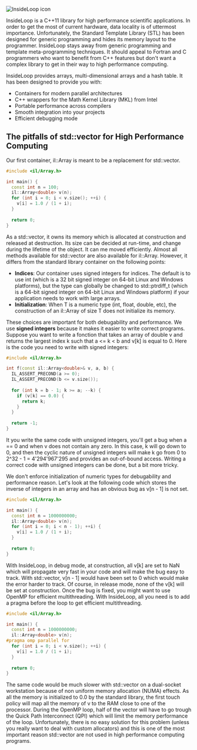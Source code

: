 ![InsideLoop icon](http://www.insideloop.io/wp-content/uploads/2014/09/inside-loop-logo-front.png)

InsideLoop is a C++11 library for high performance scientific applications. In
order to get the most of current hardware, data locality is of uttermost
importance. Unfortunately, the Standard Template Library (STL) has been designed
for generic programming and hides its memory layout to the programmer.
InsideLoop stays away from generic programming and template meta-programming
techniques. It should appeal to Fortran and C programmers who want to benefit
from C++ features but don't want a complex library to get in their way to high
performance computing.

InsideLoop provides arrays, multi-dimensional arrays and a hash table. It has
been designed to provide you with:

- Containers for modern parallel architectures
- C++ wrappers for the Math Kernel Library (MKL) from Intel
- Portable performance across compilers
- Smooth integration into your projects
- Efficient debugging mode

## The pitfalls of std::vector for High Performance Computing

Our first container, il::Array is meant to be a replacement for std::vector.

```cpp
#include <il/Array.h>

int main() {
  const int n = 100;
  il::Array<double> v(n);
  for (int i = 0; i < v.size(); ++i) {
    v[i] = 1.0 / (1 + i);
  }
  
  return 0;
}
```

As a std::vector, it owns its memory which is allocated at construction and
released at destruction. Its size can be decided at run-time, and change during
the lifetime of the object. It can me moved efficiently. Almost all methods
available for std::vector are also available for il::Array. However, it differs
from the standard library container on the following points:

- **Indices**: Our container uses signed integers for indices. The default is to
  use int (which is a 32 bit signed integer on 64-bit Linux and Windows
  platforms), but the type can globally be changed to std::ptrdiff_t (which is
  a 64-bit signed integer on 64-bit Linux and Windows platform) if your
  application needs to work with large arrays.
- **Initialization**: When T is a numeric type (int, float, double, etc), the
  construction of an il::Array<T> of size T does not initialize its memory.
  
These choices are important for both debugability and performance. We use
**signed integers** because it makes it easier to write correct programs.
Suppose you want to write a fonction that takes an array of
double v and returns the largest index k such that a <= k < b and v[k] is
equal to 0. Here is the code you need to write with signed integers:
```cpp
#include <il/Array.h>

int f(const il::Array<double>& v, a, b) {
  IL_ASSERT_PRECOND(a >= 0);
  IL_ASSERT_PRECOND(b <= v.size());
  
  for (int k = b - 1; k >= a; --k) {
    if (v[k] == 0.0) {
      return k;
    }
  }
  
  return -1;
}
```
It you write the same code with unsigned integers, you'll get a bug when
a == 0 and when v does not contain any zero. In this case, k will go down to
0, and then the cyclic nature of unsigned integers will make k go from 0
to 2^32 - 1 = 4'294'967'295 and provides an out-of-bound access. Writing a
correct code with unsigned integers can be done, but a bit more tricky.

We don't enforce initialization of numeric types for debugability and
performance reason. Let's look at the following code which stores the inverse
of integers in an array and has an obvious bug as v[n - 1] is not set.

```cpp
#include <il/Array.h>

int main() {
  const int n = 1000000000;
  il::Array<double> v(n);
  for (int i = 0; i < n - 1); ++i) {
    v[i] = 1.0 / (1 + i);
  }
  
  return 0;
}
```
With InsideLoop, in debug mode, at construction, all v[k] are set to NaN which
will propagate very fast in your code and will make the bug easy to track. With
std::vector, v[n - 1] would have been set to 0 which would make the error harder
to track. Of course, in release mode, none of the v[k] will be set at
construction.
Once the bug is fixed, you might want to use OpenMP for efficient
multithreading. With InsideLoop, all you need is to add a pragma before the loop
to get efficient multithreading.

```cpp
#include <il/Array.h>

int main() {
  const int n = 1000000000;
  il::Array<double> v(n);
#pragma omp parallel for
  for (int i = 0; i < v.size(); ++i) {
    v[i] = 1.0 / (1 + i);
  }
  
  return 0;
}
```

The same code would be much slower with std::vector on a dual-socket workstation
because of non uniform memory allocation (NUMA) effects. As all the memory is
initialized to 0.0 by the standard library, the first touch policy will map
all the memory of v to the RAM close to one of the processor. During the OpenMP
loop, half of the vector will have to go trough the Quick Path Interconnect
(QPI) which will limit the memory performance of the loop. Unfortunately, there
is no easy solution for this problem (unless you really want to deal with
custom allocators) and this is one of the most important reason std::vector are
not used in high performance computing programs.
